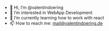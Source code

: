 - 👋 Hi, I’m @valentindoering
- 👀 I’m interested in WebApp Development
- 🌱 I’m currently learning how to work with react
- 📫 How to reach me: mail@valentindoering.de

<!---
valentindoering/valentindoering is a ✨ special ✨ repository because its `README.md` (this file) appears on your GitHub profile.
You can click the Preview link to take a look at your changes.
--->
